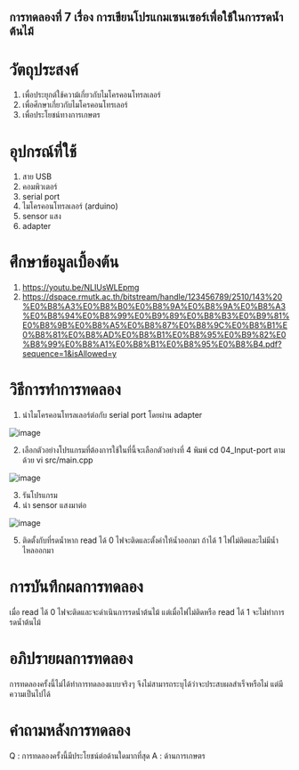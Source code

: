 ## การทดลองที่ 7 เรื่อง การเขียนโปรแกมเซนเซอร์เพื่อใช้ในการรดน้ำต้นไม้
# วัตถุประสงค์
1. เพื่อประยุกต์ใช้ความ้เกี่ยวกับไมโครคอนโทรลเลอร์
2. เพื่อศึกษาเกี่ยวกับไมโครคอนโทรเลอร์
3. เพื่อประโยชน์ทางการเกษตร
# อุปกรณ์ที่ใช้
1. สาย USB
2. คอมพิวเตอร์
3. serial port
4. ไมโครคอนโทรลเลอร์ (arduino)
5. sensor แสง
6. adapter
# ศึกษาข้อมูลเบื้องต้น
1. https://youtu.be/NLIUsWLEpmg
2. https://dspace.rmutk.ac.th/bitstream/handle/123456789/2510/143%20%E0%B8%A3%E0%B8%B0%E0%B8%9A%E0%B8%9A%E0%B8%A3%E0%B8%94%E0%B8%99%E0%B9%89%E0%B8%B3%E0%B9%81%E0%B8%9B%E0%B8%A5%E0%B8%87%E0%B8%9C%E0%B8%B1%E0%B8%81%E0%B8%AD%E0%B8%B1%E0%B8%95%E0%B9%82%E0%B8%99%E0%B8%A1%E0%B8%B1%E0%B8%95%E0%B8%B4.pdf?sequence=1&isAllowed=y
# วิธีการทำการทดลอง
1. นำไมโครคอนโทรลเลอร์ต่อกับ serial port โดยผ่าน adapter

![image](https://user-images.githubusercontent.com/80881207/112422318-44c56d00-8d63-11eb-90fb-11d682444c21.png)

2. เลือกตัวอย่างโปรแกรมที่ต้องการใช้ในที่นี้จะเลือกตัวอย่างที่ 4 พิมพ์ cd 04_Input-port ตามด้วย vi src/main.cpp

![image](https://user-images.githubusercontent.com/80881207/112422324-4a22b780-8d63-11eb-9ae1-c58fc1533614.png)
 
3. รันโปรแกรม
4. นำ sensor แสงมาต่อ
 
 ![image](https://user-images.githubusercontent.com/80881207/112422345-50b12f00-8d63-11eb-852c-90434d5bf849.png)
 
 5. ติดตั้งกับที่รดน้ำหาก read ได้ 0 ไฟจะติดและตั้งค่าให้น้ำออกมา ถ้าได้ 1 ไฟไม่ติดและไม่มีน้ำไหลออกมา

# การบันทึกผลการทดลอง
เมื่อ read ได้ 0 ไฟจะติดและจะดำเนินการรดน้ำต้นไม้ แต่เมื่อไฟไม่ติดหรือ read ได้ 1 จะไม่ทำการรดน้ำต้นไม้
# อภิปรายผลการทดลอง
การทดลองครั้งนี้ไม่ได้ทำการทดลองแบบจริงๆ จึงไม่สามารถระบุได้ว่าจะประสบผลสำเร็จหรือไม่ แต่มีความเป็นไปได้
# คำถามหลังการทดลอง
Q : การทดลองครั้งนี้มีประโยชน์ต่อด้านใดมากที่สุด 
A : ด้านการเกษตร 



